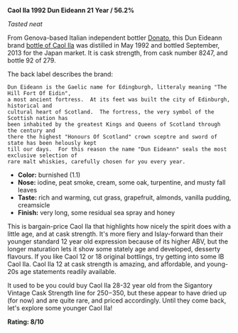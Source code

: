 **Caol Ila 1992 Dun Eideann 21 Year / 56.2%**

*Tasted neat*

From Genova-based Italian independent bottler [Donato](http://donato-ge.com/whisky.html), this Dun Eideann brand [bottle of Caol Ila](https://www.whiskybase.com/whiskies/whisky/88897/caol-ila-1992-de) was distilled in May 1992 and bottled September, 2013 for the Japan market.  It is cask strength, from cask number 8247, and bottle 92 of 279.

The back label describes the brand:

    Dun Eideann is the Gaelic name for Edingburgh, litteraly meaning "The Hill Fort Of Eidin",
    a most ancient fortress.  At its feet was built the city of Edinburgh, historical and 
    cultural heart of Scotland.  The fortress, the very symbol of the Scottish nation has
    been inhabited by the greatest Kings and Queens of Scotland through the century and
    there the highest "Honours Of Scotland" crown sceptre and sword of state has been helously kept
    till our days.  For this reason the name "Dun Eideann" seals the most exclusive selection of 
    rare malt whiskies, carefully chosen for you every year.

* **Color:** burnished (1.1)
* **Nose:** iodine, peat smoke, cream, some oak, turpentine, and musty fall leaves
* **Taste:** rich and warming, cut grass, grapefruit, almonds, vanilla pudding, creamsicle
* **Finish:** very long, some residual sea spray and honey

This is bargain-price Caol Ila that highlights how nicely the spirit does with a little age, and at cask strength.  It's more fiery and Islay-forward than their younger standard 12 year old expression because of its higher ABV, but the longer maturation lets it show some stately age and developed, desserty flavours.  If you like Caol 12 or 18 original bottlings, try getting into some IB Caol Ila.  Caol Ila 12 at cask strength is amazing, and affordable, and young-20s age statements readily available.

It used to be you could buy Caol Ila 28-32 year old from the Sigantory Vintage Cask Strength line for $250-$350, but these appear to have dried up (for now) and are quite rare, and priced accordingly.  Until they come back, let's explore some younger Caol Ila!

**Rating: 8/10**